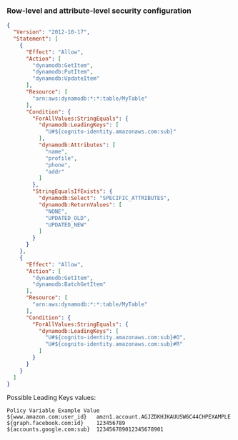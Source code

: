 ### Row-level and attribute-level security configuration
```json
{
  "Version": "2012-10-17",
  "Statement": [
    {
      "Effect": "Allow",
      "Action": [
        "dynamodb:GetItem",
        "dynamodb:PutItem",
        "dynamodb:UpdateItem"
      ],
      "Resource": [
        "arn:aws:dynamodb:*:*:table/MyTable"
      ],
      "Condition": {
        "ForAllValues:StringEquals": {
          "dynamodb:LeadingKeys": [
            "U#${cognito-identity.amazonaws.com:sub}"
          ],
          "dynamodb:Attributes": [
            "name",
            "profile",
            "phone",
            "addr"
          ]
        },
        "StringEqualsIfExists": {
          "dynamodb:Select": "SPECIFIC_ATTRIBUTES",
          "dynamodb:ReturnValues": [
            "NONE",
            "UPDATED_OLD",
            "UPDATED_NEW"
          ]
        }
      }
    },
    {
      "Effect": "Allow",
      "Action": [
        "dynamodb:GetItem",
        "dynamodb:BatchGetItem"
      ],
      "Resource": [
        "arn:aws:dynamodb:*:*:table/MyTable"
      ],
      "Condition": {
        "ForAllValues:StringEquals": {
          "dynamodb:LeadingKeys": [
            "U#${cognito-identity.amazonaws.com:sub}#O",
            "U#${cognito-identity.amazonaws.com:sub}#R"
          ]
        }
      }
    }
  ]
}
```

Possible Leading Keys values:

    Policy Variable	Example Value
    ${www.amazon.com:user_id}	amzn1.account.AGJZDKHJKAUUSW6C44CHPEXAMPLE
    ${graph.facebook.com:id}	123456789
    ${accounts.google.com:sub}	123456789012345678901
